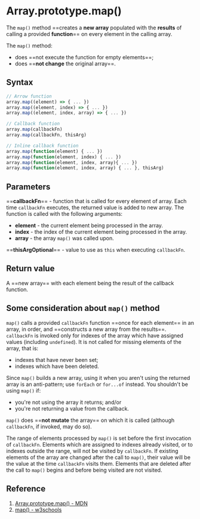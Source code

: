 # Array.prototype.map()

The `map()` method ==creates a **new array** populated with the **results** of calling a provided **function**== on every element in the calling array.

The `map()` method:

- does ==not execute the function for empty elements==;
- does ==**not change** the original array==.

## Syntax

```js
// Arrow function
array.map((element) => { ... })
array.map((element, index) => { ... })
array.map((element, index, array) => { ... })

// Callback function
array.map(callbackFn)
array.map(callbackFn, thisArg)

// Inline callback function
array.map(function(element) { ... })
array.map(function(element, index) { ... })
array.map(function(element, index, array){ ... })
array.map(function(element, index, array) { ... }, thisArg)
```

## Parameters

==**callbackFn**== - function that is called for every element of array. Each time `callbackFn` executes, the returned value is added to new array. The function is called with the following arguments:

- **element** - the current element being processed in the array.
- **index** - the index of the current element being processed in the array.
- **array** - the array `map()` was called upon.

==**thisArgOptional**== - value to use as `this` when executing `callbackFn`.

## Return value

A ==new array== with each element being the result of the callback function.

## Some consideration about `map()` method

`map()` calls a provided `callbackFn` function ==once for each element== in an array, in order, and ==constructs a new array from the results==. `callbackFn` is invoked only for indexes of the array which have assigned values (including `undefined`). It is not called for missing elements of the array, that is:

- indexes that have never been set;
- indexes which have been deleted.

Since `map()` builds a new array, using it when you aren't using the returned array is an anti-pattern; use `forEach` or `for...of` instead. You shouldn't be using `map()` if:

- you're not using the array it returns; and/or
- you're not returning a value from the callback.

`map()` does ==**not mutate** the array== on which it is called (although `callbackFn`, if invoked, may do so).

The range of elements processed by `map()` is set before the first invocation of `callbackFn`. Elements which are assigned to indexes already visited, or to indexes outside the range, will not be visited by `callbackFn`. If existing elements of the array are changed after the call to `map()`, their value will be the value at the time `callbackFn` visits them. Elements that are deleted after the call to `map()` begins and before being visited are not visited.

## Reference

1. [Array.prototype.map() - MDN](https://developer.mozilla.org/en-US/docs/Web/JavaScript/Reference/Global_Objects/Array/map)
2. [map() - w3schools](https://www.w3schools.com/jsref/jsref_map.asp)

